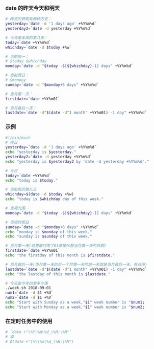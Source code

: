 <!--
 * @Description:
 * @Author: 焦国峰
 * @Github: https://github.com/clement-jiao
 * @Date: 2020-02-15 22:36:06
 * @LastEditors: clement-jiao
 * @LastEditTime: 2020-03-07 21:24:11
 -->

### date 的昨天今天和明天

```bash
# 昨天的获取有两种方式：
yesterday=`date -d '1 days ago' +%Y%m%d`
yesterday2=`date -d yesterday +%Y%m%d`

# 今天是本周的第几天：
today=`date +%Y%m%d`
whichday=`date -d $today +%w`

# 当前周一：
# $today $whichday
monday=`date -d "$today -$[${whichday}-1] days" +%Y%m%d`

# 当前周日：
# $monday
sunday=`date -d "$monday+6 days" +%Y%m%d`

# 当月第一天：
firstdate=`date +%Y%m01`

# 当月最后一天：
lastdate=`date -d"$(date -d"1 month" +%Y%m01) -1 day" +%Y%m%d`
```
### 示例
```bash
#!/bin/bash
# 昨日
yesterday=`date -d '1 days ago' +%Y%m%d`
echo "yesterday is $yesterday."
yesterday2=`date -d yesterday +%Y%m%d`
echo "yesterday is $yesterday2 by 'date -d yesterday +%Y%m%d'."

# 今日
today=`date +%Y%m%d`
echo "today is $today."

# 当前周的第几天
whichday=$(date -d $today +%w)
echo "today is $whichday day of this week."

# 当周的周一
monday=`date -d "$today -$[${whichday}-1] days" +%Y%m%d`

# 当周的周日
sunday=`date -d "$monday+6 days" +%Y%m%d`
echo "monday is $monday of this week."
echo "sunday is $sunday of this week."

# 当月第一天(这里取巧用了01直接代替当月第一天的日期)
firstdate=`date +%Y%m01`
echo "the firstday of this month is $firstdate."

# 当月最后一天(当月第一天的后一个月第一天的前一天就是当月最后一天，有点绕)
lastdate=`date -d"$(date -d"1 month" +%Y%m01) -1 day" +%Y%m%d`
echo "the lastday of this month is $lastdate."

# 今天是今年的第多少周
./week.sh 2018-09-01
num1=`date -d $1 +%U`
num2=`date -d $1 +%V`
echo "Start with Sunday as a week,"$1" week number is "$num1;
echo "Start with Monday as a week,"$1" week number is "$num2;
```
### 在定时任务中的使用

```bash
# `date +"\%Y\%m\%d_\%H:\%M"`
# 或
# $(date +"\%Y\%m\%d_\%H:\%M")
 ```
